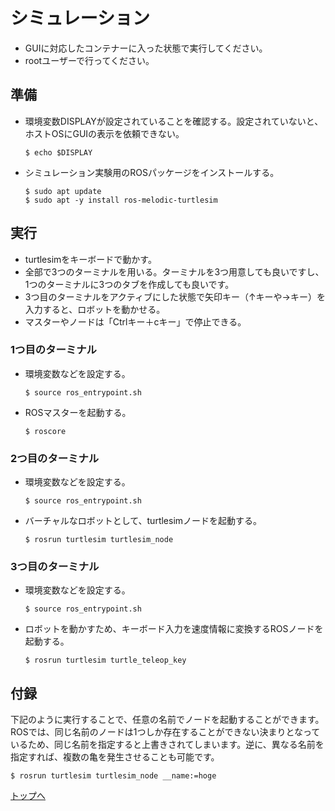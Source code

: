 # シミュレーション
- GUIに対応したコンテナーに入った状態で実行してください。
- rootユーザーで行ってください。

## 準備
- 環境変数DISPLAYが設定されていることを確認する。設定されていないと、ホストOSにGUIの表示を依頼できない。
  ```
  $ echo $DISPLAY
  ```
- シミュレーション実験用のROSパッケージをインストールする。
  ```
  $ sudo apt update
  $ sudo apt -y install ros-melodic-turtlesim
  ```

## 実行
- turtlesimをキーボードで動かす。  
- 全部で3つのターミナルを用いる。ターミナルを3つ用意しても良いですし、1つのターミナルに3つのタブを作成しても良いです。
- 3つ目のターミナルをアクティブにした状態で矢印キー（↑キーや→キー）を入力すると、ロボットを動かせる。
- マスターやノードは「Ctrlキー＋cキー」で停止できる。

### 1つ目のターミナル
- 環境変数などを設定する。
  ```
  $ source ros_entrypoint.sh
  ```
- ROSマスターを起動する。  
  ```
  $ roscore
  ```

### 2つ目のターミナル  
- 環境変数などを設定する。
  ```
  $ source ros_entrypoint.sh
  ```
- バーチャルなロボットとして、turtlesimノードを起動する。  
  ```
  $ rosrun turtlesim turtlesim_node
  ```

### 3つ目のターミナル  
- 環境変数などを設定する。
  ```
  $ source ros_entrypoint.sh
  ```
- ロボットを動かすため、キーボード入力を速度情報に変換するROSノードを起動する。
  ```
  $ rosrun turtlesim turtle_teleop_key
  ```

## 付録
下記のように実行することで、任意の名前でノードを起動することができます。ROSでは、同じ名前のノードは1つしか存在することができない決まりとなっているため、同じ名前を指定すると上書きされてしまいます。逆に、異なる名前を指定すれば、複数の亀を発生させることも可能です。
```
$ rosrun turtlesim turtlesim_node __name:=hoge
```

[トップへ](#)
